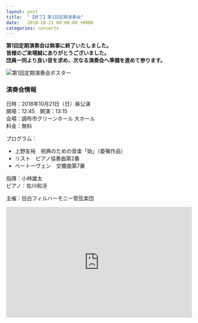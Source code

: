 ```yaml
---
layout: post
title:  "【終了】第1回定期演奏会"
date:   2018-10-21 00:00:00 +0900
categories: concerts
---
```


**第1回定期演奏会は無事に終了いたしました。<br>皆様のご来場誠にありがとうございました。<br>団員一同より良い音を求め、次なる演奏会へ準備を進めて参ります。**

![第1回定期演奏会ポスター](/www-minima/assets/images/2018-10-21-1st-concert-flyer.jpg "第1回定期演奏会ポスター")

### 演奏会情報
日時：2018年10月21日（日）昼公演<br>
開場：12:45　開演：13:15<br>
会場：調布市グリーンホール 大ホール<br>
料金：無料

プログラム：
* 上野友裕　祝典のための音楽「始」（委嘱作品）
* リスト　ピアノ協奏曲第2番
* ベートーヴェン　交響曲第7番

指揮：小林雄太<br>
ピアノ：佐川和冴<br>

主催：目白フィルハーモニー管弦楽団<br>

<iframe src="https://www.google.com/maps/embed?pb=!1m18!1m12!1m3!1d3242.0398146475445!2d139.5401959796861!3d35.651390680298235!2m3!1f0!2f0!3f0!3m2!1i1024!2i768!4f13.1!3m3!1m2!1s0x6018f01351cfc9a3%3A0x440732c9ef43788!2sChofu%20City%20Green%20Hall!5e0!3m2!1sen!2sjp!4v1570375994542!5m2!1sen!2sjp" width="100%" height="300" frameborder="0" style="border:0;" allowfullscreen=""></iframe>
